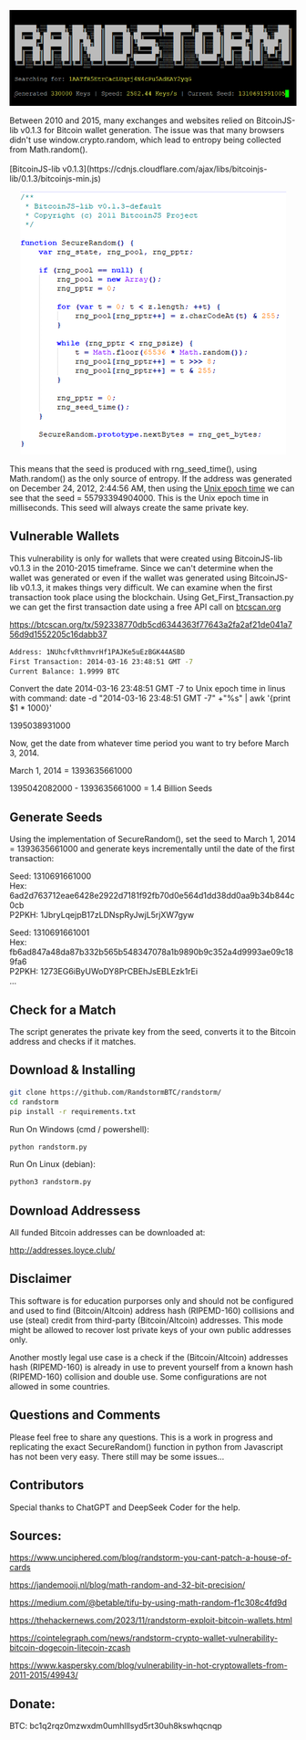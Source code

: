 
<p align="center">
  <img src="RandstormProgram.png" alt="Your Image Description">
</p>
Between 2010 and 2015, many exchanges and websites relied on BitcoinJS-lib v0.1.3 for Bitcoin wallet generation. The issue was that many browsers didn't use window.crypto.random, which lead to entropy being collected from Math.random(). <br> <br>
[BitcoinJS-lib v0.1.3](https://cdnjs.cloudflare.com/ajax/libs/bitcoinjs-lib/0.1.3/bitcoinjs-min.js)

<p align="center">
  <img src="SecureRandomFunction.png" alt="Your Image Description">
</p>

This means that the seed is produced with rng_seed_time(), using Math.random() as the only source of entropy. If the address was generated on December 24, 2012, 2:44:56 AM, then using the [Unix epoch time](https://www.epochconverter.com/) we can see that the seed = 55793394904000. This is the Unix epoch time in milliseconds. This seed will always create the same private key.

## Vulnerable Wallets

This vulnerability is only for wallets that were created using BitcoinJS-lib v0.1.3 in the 2010-2015 timeframe. Since we can't determine when the wallet was generated or even if the wallet was generated using BitcoinJS-lib v0.1.3, it makes things very difficult. We can examine when the first transaction took place using the blockchain. Using Get_First_Transaction.py we can get the first transaction date using a free API call on [btcscan.org](https://btcscan.org/)

https://btcscan.org/tx/592338770db5cd6344363f77643a2fa2af21de041a756d9d1552205c16dabb37

```bash
Address: 1NUhcfvRthmvrHf1PAJKe5uEzBGK44ASBD
First Transaction: 2014-03-16 23:48:51 GMT -7
Current Balance: 1.9999 BTC
```
Convert the date 2014-03-16 23:48:51 GMT -7 to Unix epoch time in linus with command: date -d "2014-03-16 23:48:51 GMT -7" +"%s" | awk '{print $1 * 1000}'

1395038931000

Now, get the date from whatever time period you want to try before March 3, 2014.

March 1, 2014 = 1393635661000

1395042082000 - 1393635661000 = 1.4 Billion Seeds

## Generate Seeds

Using the implementation of SecureRandom(), set the seed to March 1, 2014 = 1393635661000 and generate keys incrementally until the date of the first transaction:

Seed: 1310691661000 <br>
Hex: 6ad2d763712eae6428e2922d7181f92fb70d0e564d1dd38dd0aa9b34b844c0cb <br>
P2PKH: 1JbryLqejpB17zLDNspRyJwjL5rjXW7gyw<br>

Seed: 1310691661001 <br>
Hex: fb6ad847a48da87b332b565b548347078a1b9890b9c352a4d9993ae09c189fa6 <br>
P2PKH: 1273EG6iByUWoDY8PrCBEhJsEBLEzk1rEi<br>
...
## Check for a Match 

The script generates the private key from the seed, converts it to the Bitcoin address and checks if it matches. 

## Download & Installing

```bash
git clone https://github.com/RandstormBTC/randstorm/
cd randstorm
pip install -r requirements.txt
```

Run On Windows (cmd / powershell):
```bash
python randstorm.py
```
Run On Linux (debian):
```bash
python3 randstorm.py
```
## Download Addressess 
All funded Bitcoin addresses can be downloaded at:

http://addresses.loyce.club/

## Disclaimer
This software is for education purporses only and should not be configured and used to find (Bitcoin/Altcoin) address hash (RIPEMD-160) collisions and use (steal) credit from third-party (Bitcoin/Altcoin) addresses. This mode might be allowed to recover lost private keys of your own public addresses only.

Another mostly legal use case is a check if the (Bitcoin/Altcoin) addresses hash (RIPEMD-160) is already in use to prevent yourself from a known hash (RIPEMD-160) collision and double use. Some configurations are not allowed in some countries.

## Questions and Comments

Please feel free to share any questions. This is a work in progress and replicating the exact SecureRandom() function in python from Javascript has not been very easy. There still may be some issues...

## Contributors 

Special thanks to ChatGPT and DeepSeek Coder for the help. 

## Sources:

 <https://www.unciphered.com/blog/randstorm-you-cant-patch-a-house-of-cards>

 <https://jandemooij.nl/blog/math-random-and-32-bit-precision/>

 <https://medium.com/@betable/tifu-by-using-math-random-f1c308c4fd9d>

 <https://thehackernews.com/2023/11/randstorm-exploit-bitcoin-wallets.html>

 <https://cointelegraph.com/news/randstorm-crypto-wallet-vulnerability-bitcoin-dogecoin-litecoin-zcash>

 <https://www.kaspersky.com/blog/vulnerability-in-hot-cryptowallets-from-2011-2015/49943/>


## Donate:
BTC: bc1q2rqz0mzwxdm0umhlllsyd5rt30uh8kswhqcnqp
